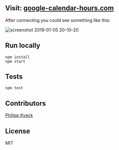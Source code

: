 ## Visit: [google-calendar-hours.com](http://google-calendar-hours.com/)

After connecting you could see something like this:

![screenshot 2019-01-05 20-10-20](https://user-images.githubusercontent.com/16663028/50728189-4ffe3500-1126-11e9-86d2-707de027fa97.png)

## Run locally

```
npm install
npm start
```

## Tests

```
npm test
```

## Contributors

[Philipp Kyeck](https://github.com/pkyeck)

## License

MIT
